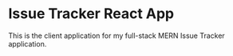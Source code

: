 # Issue Tracker React App
This is the client application for my full-stack MERN Issue Tracker application.
